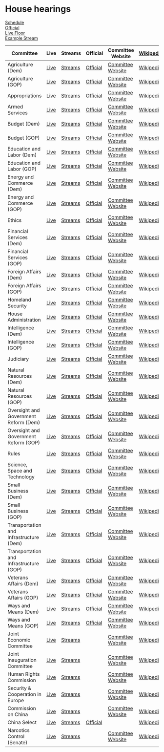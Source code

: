 # House hearings

<link rel="stylesheet" type="text/css" href="css/markdown.css">
<link rel="shortcut icon" href="ico/favicon.png" type="image/x-icon">


[Schedule](https://www.house.gov/legislative-activity)  
[Official](https://www.congress.gov/committees/video)  
[Live Floor](https://live.house.gov)  
[Example Stream](/dashjsvideo.html?stream=https://houseliveprod.streaming.mediaservices.windows.net/a50864f6-54ff-47ac-83ff-c51821a27d43/f872586a-4b2a-4518-8dbf-15d0040824a7.ism/manifest(format%3Dmpd-time-csf))

| Committee | Live | Streams | Official | Committee Website | [Wikipedia](https://en.wikipedia.org/wiki/List_of_United_States_House_of_Representatives_committees) |
| --- | --- | --- | --- | --- | --- |
| Agriculture (Dem) | [Live](https://www.youtube.com/channel/UCOWh2WJxPywHIaccDWb8Mvg/live) | [Streams](https://www.youtube.com/channel/UCOWh2WJxPywHIaccDWb8Mvg/streams) | [Official](https://www.congress.gov/committees/video/house-agriculture/hsag00) | [Committee Website](https://agriculture.house.gov/) | [Wikipedia](https://en.wikipedia.org/wiki/United_States_House_Committee_on_Agriculture) |
| Agriculture (GOP) | [Live](https://www.youtube.com/channel/UCWtWf-QUTnJ-UMP5ZNWVB5Q/live) | [Streams](https://www.youtube.com/channel/UCWtWf-QUTnJ-UMP5ZNWVB5Q/streams) | [Official](https://www.congress.gov/committees/video/house-agriculture/hsag00) | [Committee Website](https://agriculture.house.gov/) | [Wikipedia](https://en.wikipedia.org/wiki/United_States_House_Committee_on_Agriculture) |
| Appropriations | [Live](https://www.youtube.com/channel/UCMaSlF09S0fpoRshS2t_7XA/live) | [Streams](https://www.youtube.com/channel/UCMaSlF09S0fpoRshS2t_7XA/streams) | [Official](https://www.congress.gov/committees/video/house-appropriations/hsap00) | [Committee Website](https://appropriations.house.gov/) | [Wikipedia](https://en.wikipedia.org/wiki/United_States_House_Committee_on_Appropriations) |
| Armed Services | [Live](https://www.youtube.com/channel/UCD506yORW2voSanqEgLOUIQ/live) | [Streams](https://www.youtube.com/channel/UCD506yORW2voSanqEgLOUIQ/streams) | [Official](https://www.congress.gov/committees/video/house-armed-services/hsas00) | [Committee Website](https://armedservices.house.gov/) | [Wikipedia](https://en.wikipedia.org/wiki/United_States_House_Committee_on_Armed_Services) |
| Budget (Dem) | [Live](https://www.youtube.com/channel/UCwzia2rpHJkowAXK-IF9E0w/live) | [Streams](https://www.youtube.com/channel/UCwzia2rpHJkowAXK-IF9E0w/streams) | [Official](https://www.congress.gov/committees/video/house-budget/hsbu00) | [Committee Website](https://budget.house.gov/) | [Wikipedia](https://en.wikipedia.org/wiki/United_States_House_Committee_on_the_Budget) |
| Budget (GOP) | [Live](https://www.youtube.com/channel/UCHPaSWprI94UTePSMv0tqnw/live) | [Streams](https://www.youtube.com/channel/UCHPaSWprI94UTePSMv0tqnw/streams) | [Official](https://www.congress.gov/committees/video/house-budget/hsbu00) | [Committee Website](https://budget.house.gov/) | [Wikipedia](https://en.wikipedia.org/wiki/United_States_House_Committee_on_the_Budget) |
| Education and Labor (Dem) | [Live](https://www.youtube.com/channel/UCqAHNOSUqn0OByR-4vF81FQ/live) | [Streams](https://www.youtube.com/channel/UCqAHNOSUqn0OByR-4vF81FQ/streams) | [Official](https://www.congress.gov/committees/video/house-education-and-labor/hsed00) | [Committee Website](https://edlabor.house.gov/) | [Wikipedia](https://en.wikipedia.org/wiki/United_States_House_Committee_on_Education_and_Labor) |
| Education and Labor (GOP) | [Live](https://www.youtube.com/channel/UC8Ewe7WqGg01KRNjJCO5cjg/live) | [Streams](https://www.youtube.com/channel/UC8Ewe7WqGg01KRNjJCO5cjg/streams) | [Official](https://www.congress.gov/committees/video/house-education-and-labor/hsed00) | [Committee Website](https://edlabor.house.gov/) | [Wikipedia](https://en.wikipedia.org/wiki/United_States_House_Committee_on_Education_and_Labor) |
| Energy and Commerce (Dem) | [Live](https://www.youtube.com/channel/UCCbD3bkHRcwiBsaL1lWE_QQ/live) | [Streams](https://www.youtube.com/channel/UCCbD3bkHRcwiBsaL1lWE_QQ/streams) | [Official](https://www.congress.gov/committees/video/house-energy-and-commerce/hsif00) | [Committee Website](https://energycommerce.house.gov/) | [Wikipedia](https://en.wikipedia.org/wiki/United_States_House_Committee_on_Energy_and_Commerce) |
| Energy and Commerce (GOP) | [Live](https://www.youtube.com/channel/UC5s1kIfkfWbap31d5ef-VtQ/live) | [Streams](https://www.youtube.com/channel/UC5s1kIfkfWbap31d5ef-VtQ/streams) | [Official](https://www.congress.gov/committees/video/house-energy-and-commerce/hsif00) | [Committee Website](https://energycommerce.house.gov/) | [Wikipedia](https://en.wikipedia.org/wiki/United_States_House_Committee_on_Energy_and_Commerce) |
| Ethics | [Live](https://www.youtube.com/channel/UCxZOzbhWkBPEimMti0NBvQQ/live) | [Streams](https://www.youtube.com/channel/UCxZOzbhWkBPEimMti0NBvQQ/streams) | [Official](https://www.congress.gov/committees/video/house-ethics/hsso00) | [Committee Website](https://ethics.house.gov/) | [Wikipedia](https://en.wikipedia.org/wiki/United_States_House_Committee_on_Ethics) |
| Financial Services (Dem) | [Live](https://www.youtube.com/channel/UCiGw0gRK-daU7Xv4oDMr9Hg/live) | [Streams](https://www.youtube.com/channel/UCiGw0gRK-daU7Xv4oDMr9Hg/streams) | [Official](https://www.congress.gov/committees/video/house-financial-services/hsba00) | [Committee Website](https://financialservices.house.gov/) | [Wikipedia](https://en.wikipedia.org/wiki/United_States_House_Committee_on_Financial_Services) |
| Financial Services (GOP) | [Live](https://www.youtube.com/channel/UCDQFSLK68yQLJPb8E9ZWmQQ/live) | [Streams](https://www.youtube.com/channel/UCDQFSLK68yQLJPb8E9ZWmQQ/streams) | [Official](https://www.congress.gov/committees/video/house-financial-services/hsba00) | [Committee Website](https://financialservices.house.gov/) | [Wikipedia](https://en.wikipedia.org/wiki/United_States_House_Committee_on_Financial_Services) |
| Foreign Affairs (Dem) | [Live](https://www.youtube.com/channel/UCXCjgHrMgPEqDvCmPc9BbJA/live) | [Streams](https://www.youtube.com/channel/UCXCjgHrMgPEqDvCmPc9BbJA/streams) | [Official](https://www.congress.gov/committees/video/house-foreign-affairs/hsfa00) | [Committee Website](https://foreignaffairs.house.gov/) | [Wikipedia](https://en.wikipedia.org/wiki/United_States_House_Committee_on_Foreign_Affairs) |
| Foreign Affairs (GOP) | [Live](https://www.youtube.com/channel/UCtxAmeCl0xtSuo7tHZpgcQA/live) | [Streams](https://www.youtube.com/channel/UCtxAmeCl0xtSuo7tHZpgcQA/streams) | [Official](https://www.congress.gov/committees/video/house-foreign-affairs/hsfa00) | [Committee Website](https://foreignaffairs.house.gov/) | [Wikipedia](https://en.wikipedia.org/wiki/United_States_House_Committee_on_Foreign_Affairs) |
| Homeland Security | [Live](https://www.youtube.com/channel/UChdT2snPVxfp2m8n4VDdMag/live) | [Streams](https://www.youtube.com/channel/UChdT2snPVxfp2m8n4VDdMag/streams) | [Official](https://www.congress.gov/committees/video/house-homeland-security/hshm00) | [Committee Website](https://homeland.house.gov/) | [Wikipedia](https://en.wikipedia.org/wiki/United_States_House_Committee_on_Homeland_Security) |
| House Administration | [Live](https://www.youtube.com/channel/UCTO94zQwJNB_gmud-4IyZXA/live) | [Streams](https://www.youtube.com/channel/UCTO94zQwJNB_gmud-4IyZXA/streams) | [Official](https://www.congress.gov/committees/video/house-administration/hsha00) | [Committee Website](https://cha.house.gov/) | [Wikipedia](https://en.wikipedia.org/wiki/United_States_House_Committee_on_House_Administration) |
| Intelligence (Dem) | [Live](https://www.youtube.com/channel/UCMF5z6BIrwwQTtcj2cacBPw/live) | [Streams](https://www.youtube.com/channel/UCMF5z6BIrwwQTtcj2cacBPw/streams) | [Official](https://www.congress.gov/committees/video/house-intelligence-permanent-select/hlig00) | [Committee Website](https://intelligence.house.gov/) | [Wikipedia](https://en.wikipedia.org/wiki/United_States_House_Permanent_Select_Committee_on_Intelligence) |
| Intelligence (GOP) | [Live](https://www.youtube.com/channel/UCPMZUzj4YFHuSmXNrkKAHeg/live) | [Streams](https://www.youtube.com/channel/UCPMZUzj4YFHuSmXNrkKAHeg/streams) | [Official](https://www.congress.gov/committees/video/house-intelligence-permanent-select/hlig00) | [Committee Website](https://intelligence.house.gov/) | [Wikipedia](https://en.wikipedia.org/wiki/United_States_House_Permanent_Select_Committee_on_Intelligence) |
| Judiciary | [Live](https://www.youtube.com/channel/UCVvv3JRCVQAl6ovogDum4hA/live) | [Streams](https://www.youtube.com/channel/UCVvv3JRCVQAl6ovogDum4hA/streams) | [Official](https://www.congress.gov/committees/video/house-judiciary/hsju00) | [Committee Website](https://judiciary.house.gov/) | [Wikipedia](https://en.wikipedia.org/wiki/United_States_House_Committee_on_the_Judiciary) |
| Natural Resources (Dem) | [Live](https://www.youtube.com/channel/UCB6LGE5-_i-xxtZxk1_SeTg/live) | [Streams](https://www.youtube.com/channel/UCB6LGE5-_i-xxtZxk1_SeTg/streams) | [Official](https://www.congress.gov/committees/video/house-natural-resources/hsii00) | [Committee Website](https://naturalresources.house.gov/) | [Wikipedia](https://en.wikipedia.org/wiki/United_States_House_Committee_on_Natural_Resources) |
| Natural Resources (GOP) | [Live](https://www.youtube.com/channel/UCY08wEbJ8fztRofQ9eZs0-g/live) | [Streams](https://www.youtube.com/channel/UCY08wEbJ8fztRofQ9eZs0-g/streams) | [Official](https://www.congress.gov/committees/video/house-natural-resources/hsii00) | [Committee Website](https://naturalresources.house.gov/) | [Wikipedia](https://en.wikipedia.org/wiki/United_States_House_Committee_on_Natural_Resources) |
| Oversight and Government Reform (Dem) | [Live](https://www.youtube.com/channel/UCXSlyao4qkUFiPqghptHtZA/live) | [Streams](https://www.youtube.com/channel/UCXSlyao4qkUFiPqghptHtZA/streams) | [Official](https://www.congress.gov/committees/video/house-oversight-and-reform/hsgo00) | [Committee Website](https://oversight.house.gov/) | [Wikipedia](https://en.wikipedia.org/wiki/United_States_House_Committee_on_Oversight_and_Reform) |
| Oversight and Government Reform (GOP) | [Live](https://www.youtube.com/channel/UCn8TJ6Tyq2aGvhybME_itDQ/live) | [Streams](https://www.youtube.com/channel/UCn8TJ6Tyq2aGvhybME_itDQ/streams) | [Official](https://www.congress.gov/committees/video/house-oversight-and-reform/hsgo00) | [Committee Website](https://oversight.house.gov/) | [Wikipedia](https://en.wikipedia.org/wiki/United_States_House_Committee_on_Oversight_and_Reform) |
| Rules | [Live](https://www.youtube.com/channel/UCDNcorctkmOpBfr4sgu6t3w/live) | [Streams](https://www.youtube.com/channel/UCDNcorctkmOpBfr4sgu6t3w/streams) | [Official](https://www.congress.gov/committees/video/house-rules/hsru00) | [Committee Website](https://rules.house.gov/) | [Wikipedia](https://en.wikipedia.org/wiki/United_States_House_Committee_on_Rules) |
| Science, Space and Technology | [Live](https://www.youtube.com/channel/UCtoUE3dJ-mLUo5dwGs7hXOw/live) | [Streams](https://www.youtube.com/channel/UCtoUE3dJ-mLUo5dwGs7hXOw/streams) | [Official](https://www.congress.gov/committees/video/house-science-space-and-technology/hssy00) | [Committee Website](https://science.house.gov/) | [Wikipedia](https://en.wikipedia.org/wiki/United_States_House_Committee_on_Science,_Space,_and_Technology) |
| Small Business (Dem) | [Live](https://www.youtube.com/channel/UCnYcuO2JQhVbnCR8ltmSacQ/live) | [Streams](https://www.youtube.com/channel/UCnYcuO2JQhVbnCR8ltmSacQ/streams) | [Official](https://www.congress.gov/committees/video/house-small-business/hssm00) | [Committee Website](https://smallbusiness.house.gov/) | [Wikipedia](https://en.wikipedia.org/wiki/United_States_House_Committee_on_Small_Business) |
| Small Business (GOP) | [Live](https://www.youtube.com/channel/UCoXvuW2IhFawuNyk4yL3EkQ/live) | [Streams](https://www.youtube.com/channel/UCoXvuW2IhFawuNyk4yL3EkQ/streams) | [Official](https://www.congress.gov/committees/video/house-small-business/hssm00) | [Committee Website](https://smallbusiness.house.gov/) | [Wikipedia](https://en.wikipedia.org/wiki/United_States_House_Committee_on_Small_Business) |
| Transportation and Infrastructure (Dem) | [Live](https://www.youtube.com/channel/UChc8bTPtZgTZDDLJ6UWJgxA/live) | [Streams](https://www.youtube.com/channel/UChc8bTPtZgTZDDLJ6UWJgxA/streams) | [Official](https://www.congress.gov/committees/video/house-transportation-and-infrastructure/hspw00) | [Committee Website](https://transportation.house.gov/) | [Wikipedia](https://en.wikipedia.org/wiki/United_States_House_Committee_on_Transportation_and_Infrastructure) |
| Transportation and Infrastructure (GOP) | [Live](https://www.youtube.com/channel/UCP4BbluxW-H6i0VreCszbFA/live) | [Streams](https://www.youtube.com/channel/UCP4BbluxW-H6i0VreCszbFA/streams) | [Official](https://www.congress.gov/committees/video/house-transportation-and-infrastructure/hspw00) | [Committee Website](https://transportation.house.gov/) | [Wikipedia](https://en.wikipedia.org/wiki/United_States_House_Committee_on_Transportation_and_Infrastructure) |
| Veterans Affairs (Dem) | [Live](https://www.youtube.com/channel/UCvI8xjyh45-XAJbfPcjUdbQ/live) | [Streams](https://www.youtube.com/channel/UCvI8xjyh45-XAJbfPcjUdbQ/streams) | [Official](https://www.congress.gov/committees/video/house-veterans-affairs/hsvr00) | [Committee Website](https://veterans.house.gov/) | [Wikipedia](https://en.wikipedia.org/wiki/United_States_House_Committee_on_Veterans%27_Affairs) |
| Veterans Affairs (GOP) | [Live](https://www.youtube.com/channel/UCOQgnjFDCT6kbC-b-Hy6cqg/live) | [Streams](https://www.youtube.com/channel/UCOQgnjFDCT6kbC-b-Hy6cqg/streams) | [Official](https://www.congress.gov/committees/video/house-veterans-affairs/hsvr00) | [Committee Website](https://veterans.house.gov/) | [Wikipedia](https://en.wikipedia.org/wiki/United_States_House_Committee_on_Veterans%27_Affairs) |
| Ways and Means (Dem) | [Live](https://www.youtube.com/channel/UCfGqG11uB0JKgDxnF-GWQZg/live) | [Streams](https://www.youtube.com/channel/UCfGqG11uB0JKgDxnF-GWQZg/streams) | [Official](https://www.congress.gov/committees/video/house-ways-and-means/hswm00) | [Committee Website](https://waysandmeans.house.gov/) | [Wikipedia](https://en.wikipedia.org/wiki/United_States_House_Committee_on_Ways_and_Means) |
| Ways and Means (GOP) | [Live](https://www.youtube.com/channel/UC8FSgDMEzdK7j3lsQ4G4L0A/live) | [Streams](https://www.youtube.com/channel/UC8FSgDMEzdK7j3lsQ4G4L0A/streams) | [Official](https://www.congress.gov/committees/video/house-ways-and-means/hswm00) | [Committee Website](https://waysandmeans.house.gov/) | [Wikipedia](https://en.wikipedia.org/wiki/United_States_House_Committee_on_Ways_and_Means) |
| Joint Economic Committee | [Live](https://www.youtube.com/channel/UCbNWSrKyYBP5iIZKT35LSGA/live) | [Streams](https://www.youtube.com/channel/UCbNWSrKyYBP5iIZKT35LSGA/streams) |     | [Committee Website](https://www.jec.senate.gov/) | [Wikipedia](https://en.wikipedia.org/wiki/United_States_Congressional_Joint_Economic_Committee) |
| Joint Inauguration Committee | [Live](https://www.youtube.com/channel/UCT0OddH-0Avs8FI-TH1FQXw/live) | [Streams](https://www.youtube.com/channel/UCT0OddH-0Avs8FI-TH1FQXw/streams) |     | [Committee Website](https://www.inaugural.senate.gov/) | [Wikipedia](https://en.wikipedia.org/wiki/United_States_Joint_Congressional_Committee_on_Inaugural_Ceremonies) |
| Human Rights Commission | [Live](https://www.youtube.com/channel/UCWaeAlm47P3JQkZAauAyeDA/live) | [Streams](https://www.youtube.com/channel/UCWaeAlm47P3JQkZAauAyeDA/streams) |     | [Committee Website](https://humanrightscommission.house.gov/) | [Wikipedia](https://en.wikipedia.org/wiki/Tom_Lantos_Human_Rights_Commission) |
| Security & Cooperation in Europe | [Live](https://www.youtube.com/channel/UCtFO3w68Kumz7tRyspaqF2g/live) | [Streams](https://www.youtube.com/channel/UCtFO3w68Kumz7tRyspaqF2g/streams) |     | [Committee Website](https://www.csce.gov/) | [Wikipedia](https://en.wikipedia.org/wiki/Commission_on_Security_and_Cooperation_in_Europe) |
| Commission on China | [Live](https://www.youtube.com/channel/UCRAT_7MIzUolORlJhYBTzHA/live) | [Streams](https://www.youtube.com/channel/UCRAT_7MIzUolORlJhYBTzHA/streams) |     | [Committee Website](https://www.cecc.gov/) | [Wikipedia](https://en.wikipedia.org/wiki/Congressional-Executive_Commission_on_China) |
| China Select | [Live](https://www.youtube.com/channel/UCpXe-EZd7pE7QM1daNAk0mA/live) | [Streams](https://www.youtube.com/channel/UCpXe-EZd7pE7QM1daNAk0mA/streams) | [Official](https://www.congress.gov/committees/video/house-select-committee-on-the-strategic-competition-between-the-united-states-and-the-chinese-communist-party/hlzs00) | | [Wikipedia](https://en.wikipedia.org/wiki/United_States_House_Select_Committee_on_Strategic_Competition_between_the_United_States_and_the_Chinese_Communist_Party) |
| Narcotics Control (Senate) | [Live](https://www.youtube.com/channel/UCD6CIIrqCTE08ZXPCzhoNyA/live) | [Streams](https://www.youtube.com/channel/UCD6CIIrqCTE08ZXPCzhoNyA/streams) |     | [Committee Website](https://www.drugcaucus.senate.gov/) | [Wikipedia](https://en.wikipedia.org/wiki/United_States_Senate_Caucus_on_International_Narcotics_Control) |

<!--

| Climate Crisis | [Live](https://www.youtube.com/channel/UCqTxfzU6vYZ2-DW-y5jYvdQ/live) | [Streams](https://www.youtube.com/channel/UCqTxfzU6vYZ2-DW-y5jYvdQ/streams) | [Official](https://www.congress.gov/committees/video/house-select-committee-on-the-climate-crisis/hlcn00) | [Committee Website](https://climatecrisis.house.gov/) | [Wikipedia](https://en.wikipedia.org/wiki/United_States_House_Select_Committee_on_the_Climate_Crisis) |
| Modernization of Congress | [Live](https://www.youtube.com/channel/UCECZaLBqABxBqN7VdtZ5sCA/live) | [Streams](https://www.youtube.com/channel/UCECZaLBqABxBqN7VdtZ5sCA/streams) | [Official](https://www.congress.gov/committees/video/house-select-committee-on-the-modernization-of-congress/hlmh00) | [Committee Website](https://modernizecongress.house.gov/) | [Wikipedia](https://en.wikipedia.org/wiki/United_States_House_Select_Committee_on_the_Modernization_of_Congress) |
| Economic Disparity | [Live](https://www.youtube.com/channel/UCZzW07fYS_ODEE_9gHGnCCQ/live) | [Streams](https://www.youtube.com/channel/UCZzW07fYS_ODEE_9gHGnCCQ/streams) | [Official](https://www.congress.gov/committees/video/house-select-committee-on-economic-disparity-and-fairness-in-growth/hlef00) | [Committee Website](https://fairgrowth.house.gov/) | [Wikipedia](https://en.wikipedia.org/wiki/United_States_House_Select_Committee_on_Economic_Disparity_and_Fairness_in_Growth) |
| January 6 | [Live](https://www.youtube.com/channel/UCqSRsknSiyLARtzmop9dvhw/live) | [Streams](https://www.youtube.com/channel/UCqSRsknSiyLARtzmop9dvhw/streams) | [Official](https://www.congress.gov/committees/video/house-select-committee-to-investigate-the-january-6th-attack-on-the-united-states-capitol/hlij00) | [Committee Website](https://january6th.house.gov/) | [Wikipedia](https://en.wikipedia.org/wiki/United_States_House_Select_Committee_on_the_January_6_Attack) |

-->